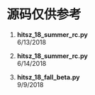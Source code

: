 # 源码仅供参考

1. **hitsz_18_summer_rc.py**  
6/13/2018  

2. **hitsz_18_summer_rc.py**  
6/14/2018  

3. **hitsz_18_fall_beta.py**  
9/9/2018
